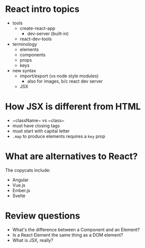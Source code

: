 # React intro topics

- tools
  - create-react-app
    - dev-server (built-in)
  - react-dev-tools
- terminology
  - elements
  - components
  - props
  - keys
- new syntax
  - import/export (vs node style modules)
    - also for images, b/c react dev server
  - JSX


# How JSX is different from HTML

- ~className~ vs ~class~
- must have closing tags
- must start with capital letter
- `.map` to produce elements requires a `key` prop


# What are alternatives to React?

The copycats include:

- Angular
- Vue.js
- Ember.js
- Svelte


 # Review questions

 - What's the difference between a Component and an Element?
 - Is a React Element the same thing as a DOM element?
 - What is JSX, really?
